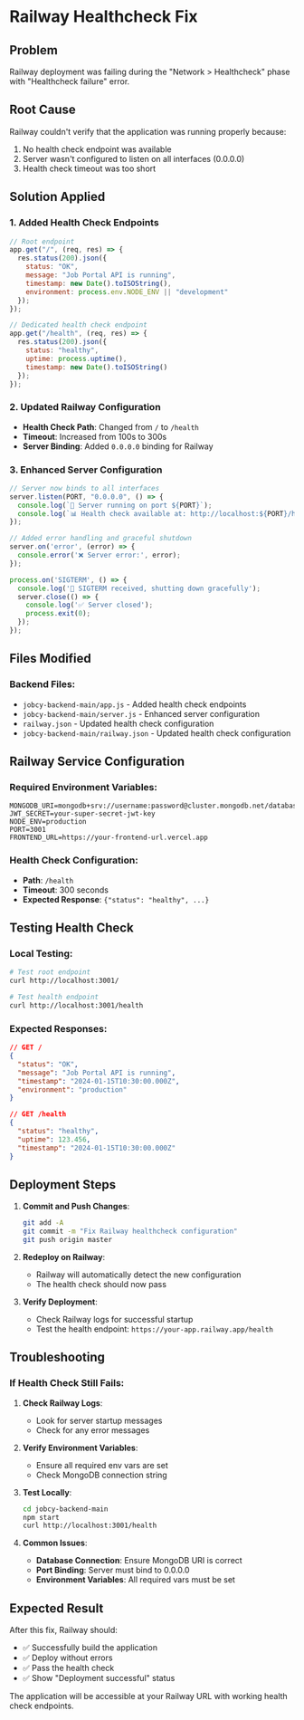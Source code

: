 # Railway Healthcheck Fix

## Problem
Railway deployment was failing during the "Network > Healthcheck" phase with "Healthcheck failure" error.

## Root Cause
Railway couldn't verify that the application was running properly because:
1. No health check endpoint was available
2. Server wasn't configured to listen on all interfaces (0.0.0.0)
3. Health check timeout was too short

## Solution Applied

### 1. Added Health Check Endpoints
```javascript
// Root endpoint
app.get("/", (req, res) => {
  res.status(200).json({
    status: "OK",
    message: "Job Portal API is running",
    timestamp: new Date().toISOString(),
    environment: process.env.NODE_ENV || "development"
  });
});

// Dedicated health check endpoint
app.get("/health", (req, res) => {
  res.status(200).json({
    status: "healthy",
    uptime: process.uptime(),
    timestamp: new Date().toISOString()
  });
});
```

### 2. Updated Railway Configuration
- **Health Check Path**: Changed from `/` to `/health`
- **Timeout**: Increased from 100s to 300s
- **Server Binding**: Added `0.0.0.0` binding for Railway

### 3. Enhanced Server Configuration
```javascript
// Server now binds to all interfaces
server.listen(PORT, "0.0.0.0", () => {
  console.log(`🚀 Server running on port ${PORT}`);
  console.log(`📊 Health check available at: http://localhost:${PORT}/health`);
});

// Added error handling and graceful shutdown
server.on('error', (error) => {
  console.error('❌ Server error:', error);
});

process.on('SIGTERM', () => {
  console.log('🛑 SIGTERM received, shutting down gracefully');
  server.close(() => {
    console.log('✅ Server closed');
    process.exit(0);
  });
});
```

## Files Modified

### Backend Files:
- `jobcy-backend-main/app.js` - Added health check endpoints
- `jobcy-backend-main/server.js` - Enhanced server configuration
- `railway.json` - Updated health check configuration
- `jobcy-backend-main/railway.json` - Updated health check configuration

## Railway Service Configuration

### Required Environment Variables:
```
MONGODB_URI=mongodb+srv://username:password@cluster.mongodb.net/database
JWT_SECRET=your-super-secret-jwt-key
NODE_ENV=production
PORT=3001
FRONTEND_URL=https://your-frontend-url.vercel.app
```

### Health Check Configuration:
- **Path**: `/health`
- **Timeout**: 300 seconds
- **Expected Response**: `{"status": "healthy", ...}`

## Testing Health Check

### Local Testing:
```bash
# Test root endpoint
curl http://localhost:3001/

# Test health endpoint
curl http://localhost:3001/health
```

### Expected Responses:
```json
// GET /
{
  "status": "OK",
  "message": "Job Portal API is running",
  "timestamp": "2024-01-15T10:30:00.000Z",
  "environment": "production"
}

// GET /health
{
  "status": "healthy",
  "uptime": 123.456,
  "timestamp": "2024-01-15T10:30:00.000Z"
}
```

## Deployment Steps

1. **Commit and Push Changes**:
   ```bash
   git add -A
   git commit -m "Fix Railway healthcheck configuration"
   git push origin master
   ```

2. **Redeploy on Railway**:
   - Railway will automatically detect the new configuration
   - The health check should now pass

3. **Verify Deployment**:
   - Check Railway logs for successful startup
   - Test the health endpoint: `https://your-app.railway.app/health`

## Troubleshooting

### If Health Check Still Fails:

1. **Check Railway Logs**:
   - Look for server startup messages
   - Check for any error messages

2. **Verify Environment Variables**:
   - Ensure all required env vars are set
   - Check MongoDB connection string

3. **Test Locally**:
   ```bash
   cd jobcy-backend-main
   npm start
   curl http://localhost:3001/health
   ```

4. **Common Issues**:
   - **Database Connection**: Ensure MongoDB URI is correct
   - **Port Binding**: Server must bind to 0.0.0.0
   - **Environment Variables**: All required vars must be set

## Expected Result

After this fix, Railway should:
- ✅ Successfully build the application
- ✅ Deploy without errors
- ✅ Pass the health check
- ✅ Show "Deployment successful" status

The application will be accessible at your Railway URL with working health check endpoints.
